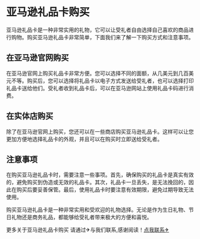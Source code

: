 # 亚马逊礼品卡购买

亚马逊礼品卡是一种非常实用的礼物，它可以让受礼者自由选择自己喜欢的商品进行购物。购买亚马逊礼品卡非常简单，下面我们来了解一下购买方式和注意事项。

## 在亚马逊官网购买

在亚马逊官网上购买礼品卡非常方便。您可以选择不同的面额，从几美元到几百美元不等。购买后，您可以选择将礼品卡以电子方式发送给受礼者，也可以选择打印礼品卡送给他们。受礼者收到礼品卡后，可以在亚马逊网站上使用礼品卡码进行消费。

## 在实体店购买

除了在亚马逊官网上购买，您还可以在一些商店购买亚马逊礼品卡。这样可以让您更加方便地选择礼品卡的外观，并且可以在购买时立即送给受礼者。

## 注意事项

在购买亚马逊礼品卡时，需要注意一些事项。首先，确保购买的礼品卡是真实有效的，避免购买到伪造或无效的礼品卡。其次，礼品卡一旦丢失，是无法挽回的，因此在购买后要妥善保管。最后，使用礼品卡时要注意有效期限，避免过期导致无法使用。

购买亚马逊礼品卡是一种非常实用和受欢迎的礼物选择。无论是作为生日礼物、节日礼物还是商务礼品，都能够给受礼者带来极大的方便和喜悦。

更多关于亚马逊礼品卡购买 请通过✈与我们联系,感谢阅读！[点我联系✈](https://web.G208.com)